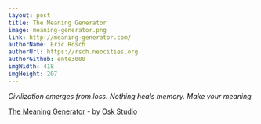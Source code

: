```yaml
---
layout: post
title: The Meaning Generator
image: meaning-generator.png
link: http://meaning-generator.com/
authorName: Eric Rösch
authorUrl: https://rsch.neocities.org
authorGithub: ente3000
imgWidth: 418
imgHeight: 207
---
```


_Civilization emerges from loss. Nothing heals memory. Make your meaning._

[The Meaning Generator](http://meaning-generator.com/) - by [Osk Studio](http://osk.co/)
